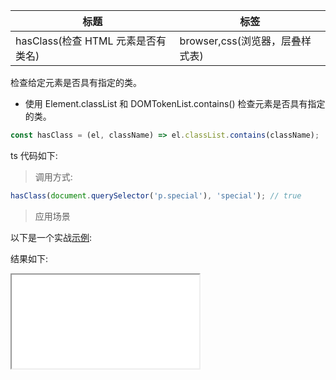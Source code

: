 | 标题                               | 标签                            |
| ---------------------------------- | ------------------------------- |
| hasClass(检查 HTML 元素是否有类名) | browser,css(浏览器，层叠样式表) |

检查给定元素是否具有指定的类。

- 使用 Element.classList 和 DOMTokenList.contains() 检查元素是否具有指定的类。

```js
const hasClass = (el, className) => el.classList.contains(className);
```

ts 代码如下:

<div class="code-editor" data-url="codes/javascript/ts/has-class.ts" data-language="typescript"></div>

> 调用方式:

```js
hasClass(document.querySelector('p.special'), 'special'); // true
```

> 应用场景

以下是一个实战<a href="codes/javascript/html/has-class.html" target="_blank" rel="noopener noreferrer">示例</a>:

<div class="code-editor" data-url="codes/javascript/html/has-class.html" data-language="html"></div>

结果如下:

<iframe src="codes/javascript/html/has-class.html"></iframe>
